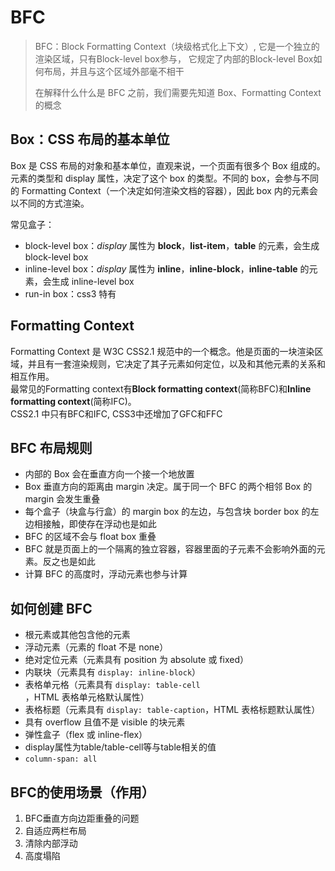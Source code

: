 # BFC

>   BFC：Block Formatting Context（块级格式化上下文）, 它是一个独立的渲染区域，只有Block-level box参与， 它规定了内部的Block-level Box如何布局，并且与这个区域外部毫不相干
>
>   在解释什么什么是 BFC 之前，我们需要先知道 Box、Formatting Context 的概念

## Box：CSS 布局的基本单位

Box 是 CSS 布局的对象和基本单位，直观来说，一个页面有很多个 Box 组成的。元素的类型和 display 属性，决定了这个 box 的类型。不同的 box，会参与不同的 Formatting Context（一个决定如何渲染文档的容器），因此 box 内的元素会以不同的方式渲染。

常见盒子：

*   block-level box：*display* 属性为 **block**，**list-item**，**table** 的元素，会生成 block-level box
*   inline-level box：*display* 属性为 **inline**，**inline-block**，**inline-table** 的元素，会生成 inline-level box
*   run-in box：css3 特有

## Formatting Context

Formatting Context 是 W3C CSS2.1 规范中的一个概念。他是页面的一块渲染区域，并且有一套渲染规则，它决定了其子元素如何定位，以及和其他元素的关系和相互作用。  
最常见的Formatting context有**Block formatting context**(简称BFC)和**Inline formatting context**(简称IFC)。  
CSS2.1 中只有BFC和IFC, CSS3中还增加了GFC和FFC

## BFC 布局规则

*   内部的 Box 会在垂直方向一个接一个地放置
*   Box 垂直方向的距离由 margin 决定。属于同一个 BFC 的两个相邻 Box 的 margin 会发生重叠
*   每个盒子（块盒与行盒）的 margin box 的左边，与包含块 border box 的左边相接触，即使存在浮动也是如此
*   BFC 的区域不会与 float box 重叠
*   BFC 就是页面上的一个隔离的独立容器，容器里面的子元素不会影响外面的元素。反之也是如此
*   计算 BFC 的高度时，浮动元素也参与计算

## 如何创建 BFC

*   根元素或其他包含他的元素
*   浮动元素（元素的 float 不是 none）
*   绝对定位元素（元素具有 position 为 absolute 或 fixed）
*   内联块（元素具有 ` display: inline-block `）
*   表格单元格（元素具有 `display: table-cell `，HTML 表格单元格默认属性）
*   表格标题（元素具有 `display: table-caption`，HTML 表格标题默认属性）
*   具有 overflow 且值不是 visible 的块元素
*   弹性盒子（flex 或 inline-flex）
*   display属性为table/table-cell等与table相关的值
*   `column-span: all`

## BFC的使用场景（作用）
1. BFC垂直方向边距重叠的问题
2. 自适应两栏布局
3. 清除内部浮动
4. 高度塌陷